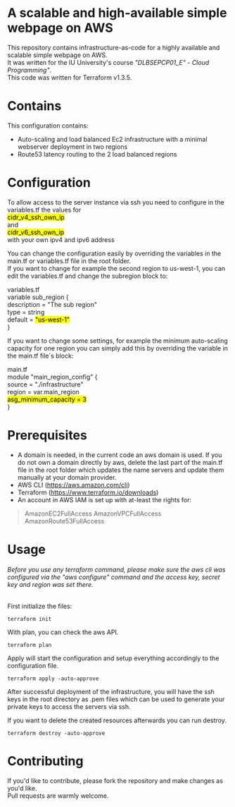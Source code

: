 # A scalable and high-available simple webpage on AWS

This repository contains infrastructure-as-code for a highly available and scalable simple webpage on AWS. \
It was written for the IU University's course *"DLBSEPCP01_E" - Cloud Programming"*. \
This code was written for Terraform v1.3.5.

# Contains

This configuration contains:
- Auto-scaling and load balanced Ec2 infrastructure with a minimal webserver deployment in two regions
- Route53 latency routing to the 2 load balanced regions

# Configuration

To allow access to the server instance via ssh you need to configure in the variables.tf the values for \
<mark>cidr_v4_ssh_own_ip</mark> \
and \
<mark>cidr_v6_ssh_own_ip</mark> \
with your own ipv4 and ipv6 address

You can change the configuration easily by overriding the variables in the main.tf or variables.tf file in the root 
folder. \
If you want to change for example the second region to us-west-1, you can edit the variables.tf and change the subregion
block to:

variables.tf \
variable sub_region { \
  description = "The sub region" \
  type = string \
  default = <mark>"us-west-1"</mark> \
}

If you want to change some settings, for example the minimum auto-scaling capacity for one region you can simply add 
this by overriding the variable in the main.tf file`s block:

main.tf \
module "main_region_config" { \
  source = "./infrastructure" \
  region = var.main_region \
  <mark>asg_minimum_capacity = 3</mark> \
}
# Prerequisites
- A domain is needed, in the current code an aws domain is used. If you do not own a domain directly by aws, delete the 
last part of the main.tf file in the root folder which updates the name servers and update them manually at your domain 
provider.
- AWS CLI (https://aws.amazon.com/cli)
- Terraform (https://www.terraform.io/downloads)
- An account in AWS IAM is set up with at-least the rights for:
> AmazonEC2FullAccess
> AmazonVPCFullAccess
> AmazonRoute53FullAccess

# Usage
<h6>Before you use any terraform command, please make sure the aws cli was configured via the "aws configure" command and 
the access key, secret key and region was set there.</h6>
First initialize the files:

```shell
terraform init
```

With plan, you can check the aws API.

```shell
terraform plan
```

Apply will start the configuration and setup everything accordingly to the configuration file.

```shell
terraform apply -auto-approve
```

After successful deployment of the infrastructure, you will have the ssh keys in the root directory as .pem files which
can be used to generate your private keys to access the servers via ssh. 

If you want to delete the created resources afterwards you can run destroy.

```shell
terraform destroy -auto-approve
```

# Contributing

If you'd like to contribute, please fork the repository and make changes as you'd like. \
Pull requests are warmly welcome.
